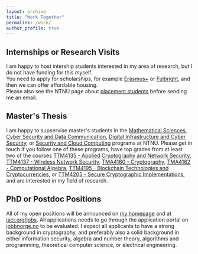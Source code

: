 ```yaml
---
layout: archive
title: "Work Together"
permalink: /work/
author_profile: true
---
```



## Internships or Research Visits

I am happy to host intership students interested in my area of research, but I do not have funding for this myself.  
You need to apply for scholarships, for example [Erasmus+](https://erasmus-plus.ec.europa.eu) or [Fulbright](https://us.fulbrightonline.org), and then we can offer affordable housing.  
Please also see the NTNU page about [placement students](https://www.ntnu.edu/studies/placement) before sending me an email.

## Master's Thesis

I am happy to supservise master's students in the [Mathematical Sciences](https://www.ntnu.edu/studies/msmnfma), [Cyber Security and Data Communication](https://www.ntnu.no/studier/mtkom), [Digital Infrastructure and Cyber Security](https://www.ntnu.edu/studies/mstcnns), or [Security and Cloud Computing](https://www.ntnu.edu/studies/mssecclo) programs at NTNU. Please get in touch if you follow one of these programs, have top grades from at least two of the courses [TTM4135 - Applied Cryptography and Network Security](https://www.ntnu.edu/studies/courses/TTM4135), [TTM4137 - Wireless Network Security](https://www.ntnu.edu/studies/courses/TTM4137), [TMA4160 - Cryptography](https://www.ntnu.edu/studies/courses/TMA4160), [TMA4162 - Computational Algebra](https://www.ntnu.edu/studies/courses/TMA4162), [TTM4195 - Blockchain Technologies and Cryptocurrencies](https://www.ntnu.edu/studies/courses/TTM4195), or [TTM4205 - Secure Cryptographic Implementations](https://www.ntnu.edu/studies/courses/TTM4205), and are interested in my field of research.


## PhD or Postdoc Positions

All of my open positions will be announced on [my homepage](https://tjerandsilde.no) and at [iacr.org/jobs](https://iacr.org/jobs). All applications needs to go through the application portal on [jobbnorge.no](https://www.jobbnorge.no/search/en) to be evaluated. I expect all applicants to have a strong background in cryptography, and preferably also a solid background in either information security, algebra and number theory, algorithms and programming, theoretical computer science, or electrical engineering.
